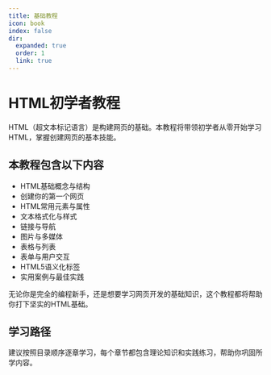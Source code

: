 ```yaml
---
title: 基础教程
icon: book
index: false
dir:
  expanded: true
  order: 1
  link: true
---
```


# HTML初学者教程

HTML（超文本标记语言）是构建网页的基础。本教程将带领初学者从零开始学习HTML，掌握创建网页的基本技能。

## 本教程包含以下内容

- HTML基础概念与结构
- 创建你的第一个网页
- HTML常用元素与属性
- 文本格式化与样式
- 链接与导航
- 图片与多媒体
- 表格与列表
- 表单与用户交互
- HTML5语义化标签
- 实用案例与最佳实践

无论你是完全的编程新手，还是想要学习网页开发的基础知识，这个教程都将帮助你打下坚实的HTML基础。

## 学习路径

建议按照目录顺序逐章学习，每个章节都包含理论知识和实践练习，帮助你巩固所学内容。